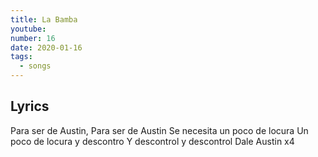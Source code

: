 ```yaml
---
title: La Bamba
youtube:
number: 16
date: 2020-01-16
tags:
  - songs
---
```


## Lyrics
Para ser de Austin,
Para ser de Austin
Se necesita un poco de locura Un poco de locura y descontro
Y descontrol y descontrol
Dale Austin x4
